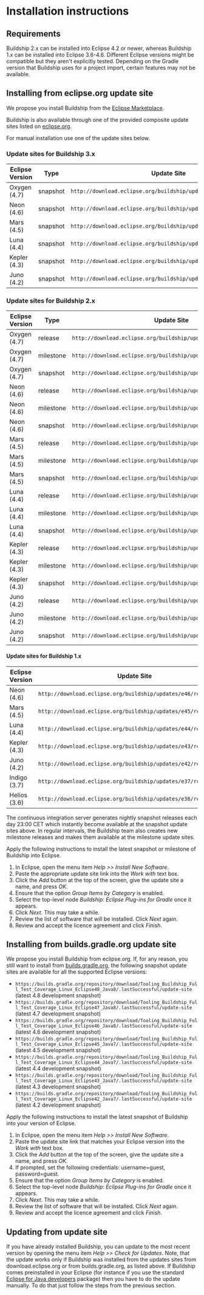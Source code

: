 # Installation instructions

## Requirements

Buildship 2.x can be installed into Eclipse 4.2 or newer, whereas Buildship 1.x can be installed into Eclipse 3.6-4.6. 
Different Eclipse versions might be compatible but they aren't explicitly tested. 
Depending on the Gradle version that Buildship uses for a project import, certain features may not be available.

## Installing from eclipse.org update site

We propose you install Buildship from the [Eclipse Marketplace](http://marketplace.eclipse.org/content/buildship-gradle-integration).

Buildship is also available through one of the provided composite update sites listed on [eclipse.org](https://projects.eclipse.org/projects/tools.buildship/downloads).

For manual installation use one of the update sites below.


### Update sites for Buildship 3.x

Eclipse Version | Type      | Update Site
--------------- | ----------| ------------
Oxygen (4.7)    | snapshot  | `http://download.eclipse.org/buildship/updates/e47/snapshots/3.x`
Neon (4.6)      | snapshot  | `http://download.eclipse.org/buildship/updates/e46/snapshots/3.x`
Mars (4.5)      | snapshot  | `http://download.eclipse.org/buildship/updates/e45/snapshots/3.x`
Luna (4.4)      | snapshot  | `http://download.eclipse.org/buildship/updates/e44/snapshots/3.x`
Kepler (4.3)    | snapshot  | `http://download.eclipse.org/buildship/updates/e43/snapshots/3.x`
Juno (4.2)      | snapshot  | `http://download.eclipse.org/buildship/updates/e42/snapshots/3.x`

### Update sites for Buildship 2.x

Eclipse Version | Type      | Update Site
--------------- | ----------| ------------
Oxygen (4.7)    | release   | `http://download.eclipse.org/buildship/updates/e47/releases/2.x`
Oxygen (4.7)    | milestone | `http://download.eclipse.org/buildship/updates/e47/milestones/2.x`
Oxygen (4.7)    | snapshot  | `http://download.eclipse.org/buildship/updates/e47/snapshots/2.x`
Neon (4.6)      | release   | `http://download.eclipse.org/buildship/updates/e46/releases/2.x`
Neon (4.6)      | milestone | `http://download.eclipse.org/buildship/updates/e46/milestones/2.x`
Neon (4.6)      | snapshot  | `http://download.eclipse.org/buildship/updates/e46/snapshots/2.x`
Mars (4.5)      | release   | `http://download.eclipse.org/buildship/updates/e45/releases/2.x`
Mars (4.5)      | milestone | `http://download.eclipse.org/buildship/updates/e45/milestones/2.x`
Mars (4.5)      | snapshot  | `http://download.eclipse.org/buildship/updates/e45/snapshots/2.x`
Luna (4.4)      | release   | `http://download.eclipse.org/buildship/updates/e44/releases/2.x`
Luna (4.4)      | milestone | `http://download.eclipse.org/buildship/updates/e44/milestones/2.x` 
Luna (4.4)      | snapshot  | `http://download.eclipse.org/buildship/updates/e44/snapshots/2.x`
Kepler (4.3)    | release   | `http://download.eclipse.org/buildship/updates/e43/releases/2.x`
Kepler (4.3)    | milestone | `http://download.eclipse.org/buildship/updates/e43/milestones/2.x`
Kepler (4.3)    | snapshot  | `http://download.eclipse.org/buildship/updates/e43/snapshots/2.x`
Juno (4.2)      | release   | `http://download.eclipse.org/buildship/updates/e42/releases/2.x`
Juno (4.2)      | milestone | `http://download.eclipse.org/buildship/updates/e42/milestones/2.x`
Juno (4.2)      | snapshot  | `http://download.eclipse.org/buildship/updates/e42/snapshots/2.x`
                
#### Update sites for Buildship 1.x

Eclipse Version | Update Site
--------------  |------------
Neon (4.6)      | `http://download.eclipse.org/buildship/updates/e46/releases/1.0`
Mars (4.5)      | `http://download.eclipse.org/buildship/updates/e45/releases/1.0`
Luna (4.4)      | `http://download.eclipse.org/buildship/updates/e44/releases/1.0`
Kepler (4.3)    | `http://download.eclipse.org/buildship/updates/e43/releases/1.0`
Juno (4.2)      | `http://download.eclipse.org/buildship/updates/e42/releases/1.0`
Indigo (3.7)    | `http://download.eclipse.org/buildship/updates/e37/releases/1.0`
Helios (3.6)    | `http://download.eclipse.org/buildship/updates/e36/releases/1.0`


The continuous integration server generates nightly snapshot releases each day 23:00 CET which instantly become
available at the snapshot update sites above. In regular intervals, the Buildship team also creates new
milestone releases and makes them available at the milestone update sites.

Apply the following instructions to install the latest snapshot or milestone of Buildship into Eclipse.

 1. In Eclipse, open the menu item _Help >> Install New Software_.
 1. Paste the appropriate update site link into the _Work with_ text box.
 1. Click the _Add_ button at the top of the screen, give the update site a name, and press _OK_.
 1. Ensure that the option _Group Items by Category_ is enabled.
 1. Select the top-level node _Buildship: Eclipse Plug-ins for Gradle_ once it appears.
 1. Click _Next_. This may take a while.
 1. Review the list of software that will be installed. Click _Next_ again.
 1. Review and accept the licence agreement and click _Finish_.


## Installing from builds.gradle.org update site

We propose you install Buildship from eclipse.org. If, for any reason, you still want to install
from [builds.gradle.org](https://builds.gradle.org/project.html?projectId=Tooling_Buildship&tab=projectOverview), the following snapshot update sites
are available for all the supported Eclipse versions:
  
  * `https://builds.gradle.org/repository/download/Tooling_Buildship_Full_Test_Coverage_Linux_Eclipse48_Java8/.lastSuccessful/update-site` (latest 4.8 development snapshot)
  * `https://builds.gradle.org/repository/download/Tooling_Buildship_Full_Test_Coverage_Linux_Eclipse47_Java8/.lastSuccessful/update-site` (latest 4.7 development snapshot)
  * `https://builds.gradle.org/repository/download/Tooling_Buildship_Full_Test_Coverage_Linux_Eclipse46_Java8/.lastSuccessful/update-site` (latest 4.6 development snapshot)
  * `https://builds.gradle.org/repository/download/Tooling_Buildship_Full_Test_Coverage_Linux_Eclipse45_Java7/.lastSuccessful/update-site` (latest 4.5 development snapshot)
  * `https://builds.gradle.org/repository/download/Tooling_Buildship_Full_Test_Coverage_Linux_Eclipse44_Java7/.lastSuccessful/update-site` (latest 4.4 development snapshot)
  * `https://builds.gradle.org/repository/download/Tooling_Buildship_Full_Test_Coverage_Linux_Eclipse43_Java7/.lastSuccessful/update-site` (latest 4.3 development snapshot)
  * `https://builds.gradle.org/repository/download/Tooling_Buildship_Full_Test_Coverage_Linux_Eclipse42_Java7/.lastSuccessful/update-site` (latest 4.2 development snapshot)

Apply the following instructions to install the latest snapshot of Buildship into your version of Eclipse.

 1. In Eclipse, open the menu item _Help >> Install New Software_.
 1. Paste the update site link that matches your Eclipse version into the _Work with_ text box.
 1. Click the _Add_ button at the top of the screen, give the update site a name, and press _OK_.
 1. If prompted, set the following credentials: username=guest, password=guest.
 1. Ensure that the option _Group Items by Category_ is enabled.
 1. Select the top-level node _Buildship: Eclipse Plug-ins for Gradle_ once it appears.
 1. Click _Next_. This may take a while.
 1. Review the list of software that will be installed. Click _Next_ again.
 1. Review and accept the licence agreement and click _Finish_.


## Updating from update site

If you have already installed Buildship, you can update to the most recent version by opening the menu item _Help >> Check for Updates_. Note, that the update works only if Buildship was installed from the updates sites from download.eclipse.org or from builds.gradle.org, as listed above. If Buildship comes preinstalled in your Eclipse (for instance if you use the standard [Eclipse for Java developers](https://www.eclipse.org/downloads/packages/eclipse-ide-java-developers/neon) package) then you have to do the update manually. To do that just follow the steps from the previous section.
